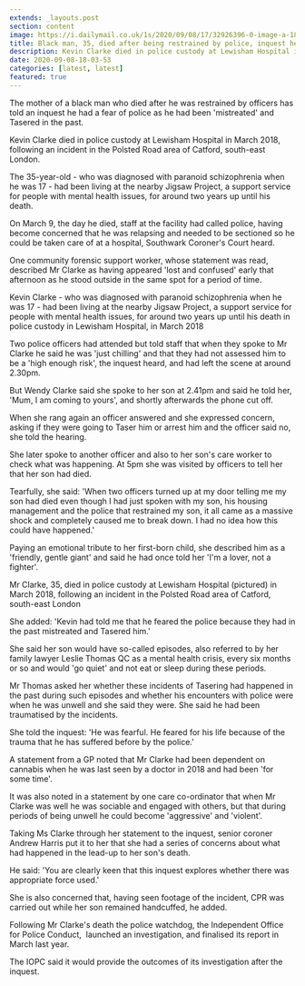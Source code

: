 ```yaml
---
extends: _layouts.post
section: content
image: https://i.dailymail.co.uk/1s/2020/09/08/17/32926396-0-image-a-18_1599583103307.jpg 
title: Black man, 35, died after being restrained by police, inquest hears 
description: Kevin Clarke died in police custody at Lewisham Hospital in March 2018, following an incident in the Polsted Road area of Catford, south-east London. 
date: 2020-09-08-18-03-53 
categories: [latest, latest] 
featured: true 
--- 
```

The mother of a black man who died after he was restrained by officers has told an inquest he had a fear of police as he had been 'mistreated' and Tasered in the past.

Kevin Clarke died in police custody at Lewisham Hospital in March 2018, following an incident in the Polsted Road area of Catford, south-east London.

The 35-year-old - who was diagnosed with paranoid schizophrenia when he was 17 - had been living at the nearby Jigsaw Project, a support service for people with mental health issues, for around two years up until his death.

On March 9, the day he died, staff at the facility had called police, having become concerned that he was relapsing and needed to be sectioned so he could be taken care of at a hospital, Southwark Coroner's Court heard.

One community forensic support worker, whose statement was read, described Mr Clarke as having appeared 'lost and confused' early that afternoon as he stood outside in the same spot for a period of time.

Kevin Clarke - who was diagnosed with paranoid schizophrenia when he was 17 - had been living at the nearby Jigsaw Project, a support service for people with mental health issues, for around two years up until his death in police custody in Lewisham Hospital, in March 2018

Two police officers had attended but told staff that when they spoke to Mr Clarke he said he was 'just chilling' and that they had not assessed him to be a 'high enough risk', the inquest heard, and had left the scene at around 2.30pm.

But Wendy Clarke said she spoke to her son at 2.41pm and said he told her, 'Mum, I am coming to yours', and shortly afterwards the phone cut off.

When she rang again an officer answered and she expressed concern, asking if they were going to Taser him or arrest him and the officer said no, she told the hearing.

She later spoke to another officer and also to her son's care worker to check what was happening. At 5pm she was visited by officers to tell her that her son had died.

Tearfully, she said: 'When two officers turned up at my door telling me my son had died even though I had just spoken with my son, his housing management and the police that restrained my son, it all came as a massive shock and completely caused me to break down. I had no idea how this could have happened.'

Paying an emotional tribute to her first-born child, she described him as a 'friendly, gentle giant' and said he had once told her 'I'm a lover, not a fighter'.

Mr Clarke, 35, died in police custody at Lewisham Hospital (pictured) in March 2018, following an incident in the Polsted Road area of Catford, south-east London

She added: 'Kevin had told me that he feared the police because they had in the past mistreated and Tasered him.'

She said her son would have so-called episodes, also referred to by her family lawyer Leslie Thomas QC as a mental health crisis, every six months or so and would 'go quiet' and not eat or sleep during these periods.

Mr Thomas asked her whether these incidents of Tasering had happened in the past during such episodes and whether his encounters with police were when he was unwell and she said they were. She said he had been traumatised by the incidents.

She told the inquest: 'He was fearful. He feared for his life because of the trauma that he has suffered before by the police.'

A statement from a GP noted that Mr Clarke had been dependent on cannabis when he was last seen by a doctor in 2018 and had been 'for some time'.

It was also noted in a statement by one care co-ordinator that when Mr Clarke was well he was sociable and engaged with others, but that during periods of being unwell he could become 'aggressive' and 'violent'.

Taking Ms Clarke through her statement to the inquest, senior coroner Andrew Harris put it to her that she had a series of concerns about what had happened in the lead-up to her son's death.

He said: 'You are clearly keen that this inquest explores whether there was appropriate force used.'

She is also concerned that, having seen footage of the incident, CPR was carried out while her son remained handcuffed, he added.

Following Mr Clarke's death the police watchdog, the Independent Office for Police Conduct,  launched an investigation, and finalised its report in March last year.

The IOPC said it would provide the outcomes of its investigation after the inquest.

